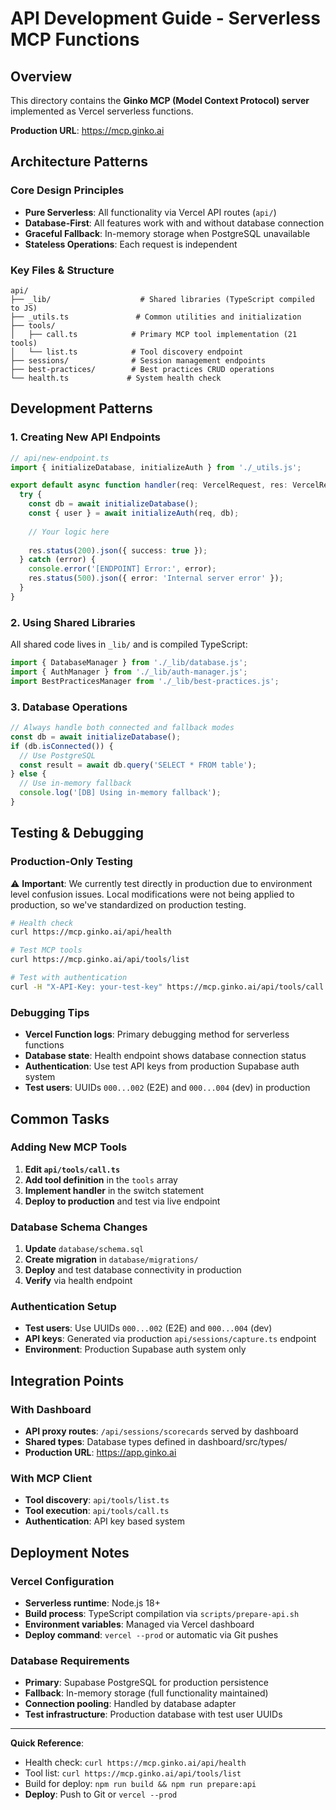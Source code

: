 # API Development Guide - Serverless MCP Functions

## Overview
This directory contains the **Ginko MCP (Model Context Protocol) server** implemented as Vercel serverless functions.

**Production URL**: https://mcp.ginko.ai

## Architecture Patterns

### Core Design Principles
- **Pure Serverless**: All functionality via Vercel API routes (`api/`)
- **Database-First**: All features work with and without database connection
- **Graceful Fallback**: In-memory storage when PostgreSQL unavailable
- **Stateless Operations**: Each request is independent

### Key Files & Structure
```
api/
├── _lib/                    # Shared libraries (TypeScript compiled to JS)
├── _utils.ts               # Common utilities and initialization 
├── tools/
│   ├── call.ts            # Primary MCP tool implementation (21 tools)
│   └── list.ts            # Tool discovery endpoint
├── sessions/              # Session management endpoints
├── best-practices/        # Best practices CRUD operations
└── health.ts             # System health check
```

## Development Patterns

### 1. Creating New API Endpoints
```typescript
// api/new-endpoint.ts
import { initializeDatabase, initializeAuth } from './_utils.js';

export default async function handler(req: VercelRequest, res: VercelResponse) {
  try {
    const db = await initializeDatabase();
    const { user } = await initializeAuth(req, db);
    
    // Your logic here
    
    res.status(200).json({ success: true });
  } catch (error) {
    console.error('[ENDPOINT] Error:', error);
    res.status(500).json({ error: 'Internal server error' });
  }
}
```

### 2. Using Shared Libraries
All shared code lives in `_lib/` and is compiled TypeScript:
```typescript
import { DatabaseManager } from './_lib/database.js';
import { AuthManager } from './_lib/auth-manager.js';
import BestPracticesManager from './_lib/best-practices.js';
```

### 3. Database Operations
```typescript
// Always handle both connected and fallback modes
const db = await initializeDatabase();
if (db.isConnected()) {
  // Use PostgreSQL
  const result = await db.query('SELECT * FROM table');
} else {
  // Use in-memory fallback
  console.log('[DB] Using in-memory fallback');
}
```

## Testing & Debugging

### Production-Only Testing
⚠️ **Important**: We currently test directly in production due to environment level confusion issues. Local modifications were not being applied to production, so we've standardized on production testing.

```bash
# Health check
curl https://mcp.ginko.ai/api/health

# Test MCP tools
curl https://mcp.ginko.ai/api/tools/list

# Test with authentication
curl -H "X-API-Key: your-test-key" https://mcp.ginko.ai/api/tools/call
```

### Debugging Tips
- **Vercel Function logs**: Primary debugging method for serverless functions
- **Database state**: Health endpoint shows database connection status
- **Authentication**: Use test API keys from production Supabase auth system
- **Test users**: UUIDs `000...002` (E2E) and `000...004` (dev) in production

## Common Tasks

### Adding New MCP Tools
1. **Edit `api/tools/call.ts`**
2. **Add tool definition** in the `tools` array
3. **Implement handler** in the switch statement
4. **Deploy to production** and test via live endpoint

### Database Schema Changes
1. **Update** `database/schema.sql`
2. **Create migration** in `database/migrations/`
3. **Deploy** and test database connectivity in production
4. **Verify** via health endpoint

### Authentication Setup
- **Test users**: Use UUIDs `000...002` (E2E) and `000...004` (dev)
- **API keys**: Generated via production `api/sessions/capture.ts` endpoint
- **Environment**: Production Supabase auth system only

## Integration Points

### With Dashboard
- **API proxy routes**: `/api/sessions/scorecards` served by dashboard
- **Shared types**: Database types defined in dashboard/src/types/
- **Production URL**: https://app.ginko.ai

### With MCP Client
- **Tool discovery**: `api/tools/list.ts`
- **Tool execution**: `api/tools/call.ts`
- **Authentication**: API key based system

## Deployment Notes

### Vercel Configuration
- **Serverless runtime**: Node.js 18+
- **Build process**: TypeScript compilation via `scripts/prepare-api.sh`
- **Environment variables**: Managed via Vercel dashboard
- **Deploy command**: `vercel --prod` or automatic via Git pushes

### Database Requirements
- **Primary**: Supabase PostgreSQL for production persistence
- **Fallback**: In-memory storage (full functionality maintained)
- **Connection pooling**: Handled by database adapter
- **Test infrastructure**: Production database with test user UUIDs

---

**Quick Reference**:
- Health check: `curl https://mcp.ginko.ai/api/health`
- Tool list: `curl https://mcp.ginko.ai/api/tools/list`
- Build for deploy: `npm run build && npm run prepare:api`
- **Deploy**: Push to Git or `vercel --prod`